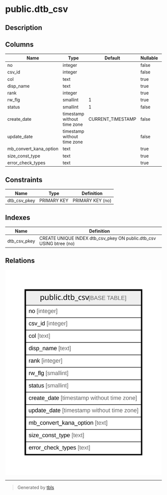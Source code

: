 # public.dtb_csv

## Description

## Columns

| Name | Type | Default | Nullable | Children | Parents | Comment |
| ---- | ---- | ------- | -------- | -------- | ------- | ------- |
| no | integer |  | false |  |  |  |
| csv_id | integer |  | false |  |  |  |
| col | text |  | true |  |  |  |
| disp_name | text |  | true |  |  |  |
| rank | integer |  | true |  |  |  |
| rw_flg | smallint | 1 | true |  |  |  |
| status | smallint | 1 | false |  |  |  |
| create_date | timestamp without time zone | CURRENT_TIMESTAMP | false |  |  |  |
| update_date | timestamp without time zone |  | false |  |  |  |
| mb_convert_kana_option | text |  | true |  |  |  |
| size_const_type | text |  | true |  |  |  |
| error_check_types | text |  | true |  |  |  |

## Constraints

| Name | Type | Definition |
| ---- | ---- | ---------- |
| dtb_csv_pkey | PRIMARY KEY | PRIMARY KEY (no) |

## Indexes

| Name | Definition |
| ---- | ---------- |
| dtb_csv_pkey | CREATE UNIQUE INDEX dtb_csv_pkey ON public.dtb_csv USING btree (no) |

## Relations

![er](public.dtb_csv.svg)

---

> Generated by [tbls](https://github.com/k1LoW/tbls)
